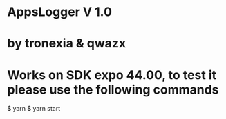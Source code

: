 # AppsLogger V 1.0
# by tronexia & qwazx

# Works on SDK expo 44.00, to test it please use the following commands
$ yarn
$ yarn start
